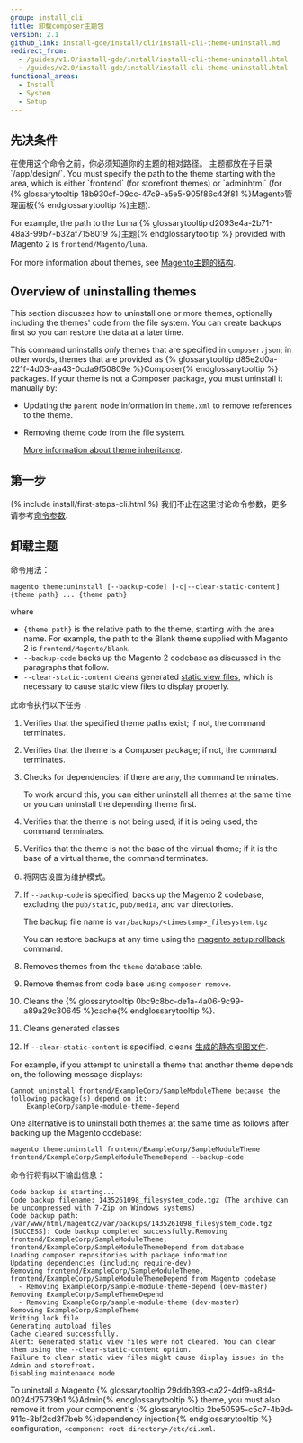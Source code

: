 ```yaml
---
group: install_cli
title: 卸载composer主题包
version: 2.1
github_link: install-gde/install/cli/install-cli-theme-uninstall.md
redirect_from:
  - /guides/v1.0/install-gde/install/install-cli-theme-uninstall.html
  - /guides/v2.0/install-gde/install/install-cli-theme-uninstall.html
functional_areas:
  - Install
  - System
  - Setup
---
```


<h2 id="instgde-install-uninst-theme-prereq">先决条件</h2>
在使用这个命令之前，你必须知道你的主题的相对路径。 主题都放在子目录`<your Magento install dir>/app/design/<area name>`. You must specify the path to the theme starting with the area, which is either `frontend` (for storefront themes) or `adminhtml` (for {% glossarytooltip 18b930cf-09cc-47c9-a5e5-905f86c43f81 %}Magento管理面板{% endglossarytooltip %}主题).

For example, the path to the Luma {% glossarytooltip d2093e4a-2b71-48a3-99b7-b32af7158019 %}主题{% endglossarytooltip %} provided with Magento 2 is `frontend/Magento/luma`.

For more information about themes, see <a href="{{ page.baseurl }}/frontend-dev-guide/themes/theme-structure.html">Magento主题的结构</a>.

<h2 id="instgde-install-uninst-theme-over">Overview of uninstalling themes</h2>
This section discusses how to uninstall one or more themes, optionally including the themes' code from the file system. You can create backups first so you can restore the data at a later time.

This command uninstalls *only* themes that are specified in `composer.json`; in other words, themes that are provided as {% glossarytooltip d85e2d0a-221f-4d03-aa43-0cda9f50809e %}Composer{% endglossarytooltip %} packages. If your theme is not a Composer package, you must uninstall it manually by:

*	Updating the `parent` node information in `theme.xml` to remove references to the theme.
*	Removing theme code from the file system.

	<a href="{{ page.baseurl }}/frontend-dev-guide/themes/theme-inherit.html">More information about theme inheritance</a>.

<h2 id="instgde-cli-before">第一步</h2>
{% include install/first-steps-cli.html %}
我们不止在这里讨论命令参数，更多请参考<a href="{{ page.baseurl }}/install-gde/install/cli/install-cli-subcommands.html#instgde-cli-subcommands-common">命令参数</a>.

<h2 id="instgde-install-uninst-theme-uninst">卸载主题</h2>
命令用法：

	magento theme:uninstall [--backup-code] [-c|--clear-static-content] {theme path} ... {theme path}

where

*	`{theme path}` is the relative path to the theme, starting with the area name. For example, the path to the Blank theme supplied with Magento 2 is `frontend/Magento/blank`.
*	`--backup-code` backs up the Magento 2 codebase as discussed in the paragraphs that follow.
*	`--clear-static-content` cleans generated <a href="{{ page.baseurl }}/config-guide/cli/config-cli-subcommands-static-view.html#config-cli-static-overview">static view files</a>, which is necessary to cause static view files to display properly.

此命令执行以下任务：

1.	Verifies that the specified theme paths exist; if not, the command terminates.
2.	Verifies that the theme is a Composer package; if not, the command terminates.
3.	Checks for dependencies; if there are any, the command terminates.

	To work around this, you can either uninstall all themes at the same time or you can uninstall the depending theme first.
4.	Verifies that the theme is not being used; if it is being used, the command terminates.
5.	Verifies that the theme is not the base of the virtual theme; if it is the base of a virtual theme, the command terminates.
6.	将网店设置为维护模式。
7.	If `--backup-code` is specified, backs up the Magento 2 codebase, excluding the `pub/static`, `pub/media`, and `var` directories.

	The backup file name is `var/backups/<timestamp>_filesystem.tgz`

	You can restore backups at any time using the <a href="{{ page.baseurl }}/install-gde/install/cli/install-cli-uninstall-mods.html#instgde-cli-uninst-mod-roll">magento setup:rollback</a> command.

8.	Removes themes from the `theme` database table.
9.	Remove themes from code base using `composer remove`.
10.	Cleans the {% glossarytooltip 0bc9c8bc-de1a-4a06-9c99-a89a29c30645 %}cache{% endglossarytooltip %}.
11.	Cleans generated classes
12.	If `--clear-static-content` is specified, cleans <a href="{{ page.baseurl }}/config-guide/cli/config-cli-subcommands-static-view.html#config-cli-static-overview">生成的静态视图文件</a>.

For example, if you attempt to uninstall a theme that another theme depends on, the following message displays:

	Cannot uninstall frontend/ExampleCorp/SampleModuleTheme because the following package(s) depend on it:
        ExampleCorp/sample-module-theme-depend

One alternative is to uninstall both themes at the same time as follows after backing up the Magento codebase:

	magento theme:uninstall frontend/ExampleCorp/SampleModuleTheme frontend/ExampleCorp/SampleModuleThemeDepend --backup-code

命令行将有以下输出信息：

	Code backup is starting...
	Code backup filename: 1435261098_filesystem_code.tgz (The archive can be uncompressed with 7-Zip on Windows systems)
	Code backup path: /var/www/html/magento2/var/backups/1435261098_filesystem_code.tgz
	[SUCCESS]: Code backup completed successfully.Removing frontend/ExampleCorp/SampleModuleTheme, frontend/ExampleCorp/SampleModuleThemeDepend from database
	Loading composer repositories with package information
	Updating dependencies (including require-dev)
	Removing frontend/ExampleCorp/SampleModuleTheme, frontend/ExampleCorp/SampleModuleThemeDepend from Magento codebase
	  - Removing ExampleCorp/sample-module-theme-depend (dev-master)
	Removing ExampleCorp/SampleThemeDepend
	  - Removing ExampleCorp/sample-module-theme (dev-master)
	Removing ExampleCorp/SampleTheme
	Writing lock file
	Generating autoload files
	Cache cleared successfully.
	Alert: Generated static view files were not cleared. You can clear them using the --clear-static-content option.
	Failure to clear static view files might cause display issues in the Admin and storefront.
	Disabling maintenance mode

<div class="bs-callout bs-callout-info" id="info">
  <p>To uninstall a Magento {% glossarytooltip 29ddb393-ca22-4df9-a8d4-0024d75739b1 %}Admin{% endglossarytooltip %} theme, you must also remove it from your component's {% glossarytooltip 2be50595-c5c7-4b9d-911c-3bf2cd3f7beb %}dependency injection{% endglossarytooltip %} configuration, <code>&lt;component root directory>/etc/di.xml</code>.</p>
</div>